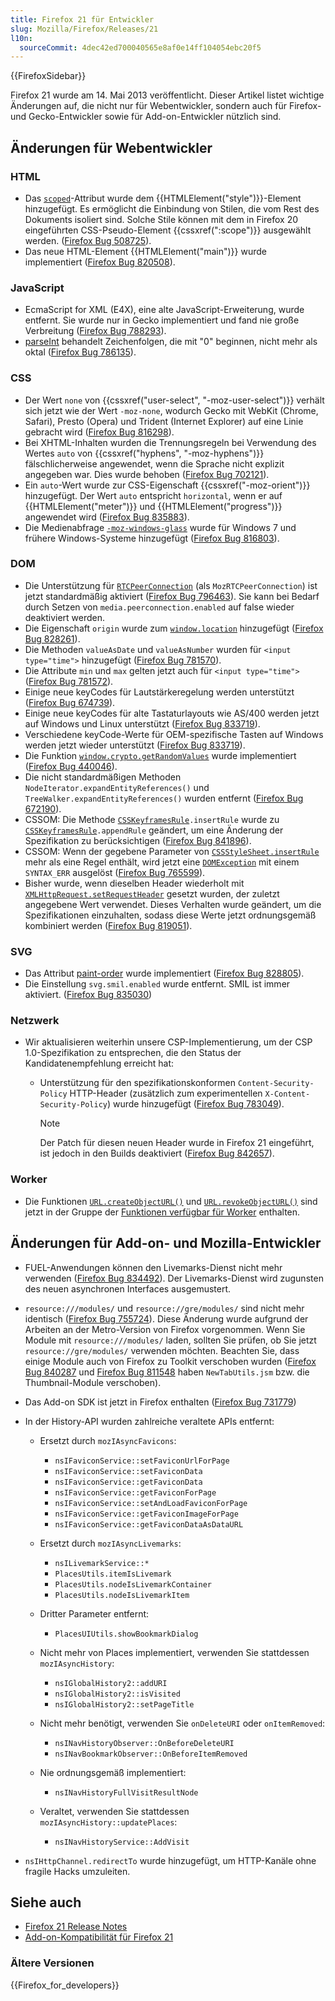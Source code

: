 ```yaml
---
title: Firefox 21 für Entwickler
slug: Mozilla/Firefox/Releases/21
l10n:
  sourceCommit: 4dec42ed700040565e8af0e14ff104054ebc20f5
---
```


{{FirefoxSidebar}}

Firefox 21 wurde am 14. Mai 2013 veröffentlicht. Dieser Artikel listet wichtige Änderungen auf, die nicht nur für Webentwickler, sondern auch für Firefox- und Gecko-Entwickler sowie für Add-on-Entwickler nützlich sind.

## Änderungen für Webentwickler

### HTML

- Das [`scoped`](/de/docs/Web/HTML/Element/style#scoped)-Attribut wurde dem {{HTMLElement("style")}}-Element hinzugefügt. Es ermöglicht die Einbindung von Stilen, die vom Rest des Dokuments isoliert sind. Solche Stile können mit dem in Firefox 20 eingeführten CSS-Pseudo-Element {{cssxref(":scope")}} ausgewählt werden. ([Firefox Bug 508725](https://bugzil.la/508725)).
- Das neue HTML-Element {{HTMLElement("main")}} wurde implementiert ([Firefox Bug 820508](https://bugzil.la/820508)).

### JavaScript

- EcmaScript for XML (E4X), eine alte JavaScript-Erweiterung, wurde entfernt. Sie wurde nur in Gecko implementiert und fand nie große Verbreitung ([Firefox Bug 788293](https://bugzil.la/788293)).
- [parseInt](/de/docs/Web/JavaScript/Reference/Global_Objects/parseInt) behandelt Zeichenfolgen, die mit "0" beginnen, nicht mehr als oktal ([Firefox Bug 786135](https://bugzil.la/786135)).

### CSS

- Der Wert `none` von {{cssxref("user-select", "-moz-user-select")}} verhält sich jetzt wie der Wert `-moz-none`, wodurch Gecko mit WebKit (Chrome, Safari), Presto (Opera) und Trident (Internet Explorer) auf eine Linie gebracht wird ([Firefox Bug 816298](https://bugzil.la/816298)).
- Bei XHTML-Inhalten wurden die Trennungsregeln bei Verwendung des Wertes `auto` von {{cssxref("hyphens", "-moz-hyphens")}} fälschlicherweise angewendet, wenn die Sprache nicht explizit angegeben war. Dies wurde behoben ([Firefox Bug 702121](https://bugzil.la/702121)).
- Ein `auto`-Wert wurde zur CSS-Eigenschaft {{cssxref("-moz-orient")}} hinzugefügt. Der Wert `auto` entspricht `horizontal`, wenn er auf {{HTMLElement("meter")}} und {{HTMLElement("progress")}} angewendet wird ([Firefox Bug 835883](https://bugzil.la/835883)).
- Die Medienabfrage [`-moz-windows-glass`](/de/docs/Web/CSS/CSS_media_queries/Using_media_queries#-moz-windows-glass) wurde für Windows 7 und frühere Windows-Systeme hinzugefügt ([Firefox Bug 816803](https://bugzil.la/816803)).

### DOM

- Die Unterstützung für [`RTCPeerConnection`](/de/docs/Web/API/RTCPeerConnection) (als `MozRTCPeerConnection`) ist jetzt standardmäßig aktiviert ([Firefox Bug 796463](https://bugzil.la/796463)). Sie kann bei Bedarf durch Setzen von `media.peerconnection.enabled` auf false wieder deaktiviert werden.
- Die Eigenschaft `origin` wurde zum [`window.location`](/de/docs/Web/API/Window/location) hinzugefügt ([Firefox Bug 828261](https://bugzil.la/828261)).
- Die Methoden `valueAsDate` und `valueAsNumber` wurden für `<input type="time">` hinzugefügt ([Firefox Bug 781570](https://bugzil.la/781570)).
- Die Attribute `min` und `max` gelten jetzt auch für `<input type="time">` ([Firefox Bug 781572](https://bugzil.la/781572)).
- Einige neue keyCodes für Lautstärkeregelung werden unterstützt ([Firefox Bug 674739](https://bugzil.la/674739)).
- Einige neue keyCodes für alte Tastaturlayouts wie AS/400 werden jetzt auf Windows und Linux unterstützt ([Firefox Bug 833719](https://bugzil.la/833719)).
- Verschiedene keyCode-Werte für OEM-spezifische Tasten auf Windows werden jetzt wieder unterstützt ([Firefox Bug 833719](https://bugzil.la/833719)).
- Die Funktion [`window.crypto.getRandomValues`](/de/docs/Web/API/Crypto/getRandomValues) wurde implementiert ([Firefox Bug 440046](https://bugzil.la/440046)).
- Die nicht standardmäßigen Methoden `NodeIterator.expandEntityReferences()` und `TreeWalker.expandEntityReferences()` wurden entfernt ([Firefox Bug 672190](https://bugzil.la/672190)).
- CSSOM: Die Methode [`CSSKeyframesRule`](/de/docs/Web/API/CSSKeyframesRule)`.insertRule` wurde zu [`CSSKeyframesRule`](/de/docs/Web/API/CSSKeyframesRule)`.appendRule` geändert, um eine Änderung der Spezifikation zu berücksichtigen ([Firefox Bug 841896](https://bugzil.la/841896)).
- CSSOM: Wenn der gegebene Parameter von [`CSSStyleSheet.insertRule`](/de/docs/Web/API/CSSStyleSheet/insertRule) mehr als eine Regel enthält, wird jetzt eine [`DOMException`](/de/docs/Web/API/DOMException) mit einem `SYNTAX_ERR` ausgelöst ([Firefox Bug 765599](https://bugzil.la/765599)).
- Bisher wurde, wenn dieselben Header wiederholt mit [`XMLHttpRequest.setRequestHeader`](/de/docs/Web/API/XMLHttpRequest#setrequestheader) gesetzt wurden, der zuletzt angegebene Wert verwendet. Dieses Verhalten wurde geändert, um die Spezifikationen einzuhalten, sodass diese Werte jetzt ordnungsgemäß kombiniert werden ([Firefox Bug 819051](https://bugzil.la/819051)).

### SVG

- Das Attribut [paint-order](/de/docs/Web/SVG/Attribute/paint-order) wurde implementiert ([Firefox Bug 828805](https://bugzil.la/828805)).
- Die Einstellung `svg.smil.enabled` wurde entfernt. SMIL ist immer aktiviert. ([Firefox Bug 835030](https://bugzil.la/835030))

### Netzwerk

- Wir aktualisieren weiterhin unsere CSP-Implementierung, um der CSP 1.0-Spezifikation zu entsprechen, die den Status der Kandidatenempfehlung erreicht hat:

  - Unterstützung für den spezifikationskonformen `Content-Security-Policy` HTTP-Header (zusätzlich zum experimentellen `X-Content-Security-Policy`) wurde hinzugefügt ([Firefox Bug 783049](https://bugzil.la/783049)).
    > [!NOTE]
    > Der Patch für diesen neuen Header wurde in Firefox 21 eingeführt, ist jedoch in den Builds deaktiviert ([Firefox Bug 842657](https://bugzil.la/842657)).

### Worker

- Die Funktionen [`URL.createObjectURL()`](/de/docs/Web/API/URL/createObjectURL_static) und [`URL.revokeObjectURL()`](/de/docs/Web/API/URL/revokeObjectURL_static) sind jetzt in der Gruppe der [Funktionen verfügbar für Worker](/de/docs/Web/API/Web_Workers_API/Functions_and_classes_available_to_workers) enthalten.

## Änderungen für Add-on- und Mozilla-Entwickler

- FUEL-Anwendungen können den Livemarks-Dienst nicht mehr verwenden ([Firefox Bug 834492](https://bugzil.la/834492)). Der Livemarks-Dienst wird zugunsten des neuen asynchronen Interfaces ausgemustert.
- `resource:///modules/` und `resource://gre/modules/` sind nicht mehr identisch ([Firefox Bug 755724](https://bugzil.la/755724)). Diese Änderung wurde aufgrund der Arbeiten an der Metro-Version von Firefox vorgenommen. Wenn Sie Module mit `resource:///modules/` laden, sollten Sie prüfen, ob Sie jetzt `resource://gre/modules/` verwenden möchten. Beachten Sie, dass einige Module auch von Firefox zu Toolkit verschoben wurden ([Firefox Bug 840287](https://bugzil.la/840287) und [Firefox Bug 811548](https://bugzil.la/811548) haben `NewTabUtils.jsm` bzw. die Thumbnail-Module verschoben).
- Das Add-on SDK ist jetzt in Firefox enthalten ([Firefox Bug 731779](https://bugzil.la/731779))
- In der History-API wurden zahlreiche veraltete APIs entfernt:

  - Ersetzt durch `mozIAsyncFavicons`:

    - `nsIFaviconService::setFaviconUrlForPage`
    - `nsIFaviconService::setFaviconData`
    - `nsIFaviconService::getFaviconData`
    - `nsIFaviconService::getFaviconForPage`
    - `nsIFaviconService::setAndLoadFaviconForPage`
    - `nsIFaviconService::getFaviconImageForPage`
    - `nsIFaviconService::getFaviconDataAsDataURL`

  - Ersetzt durch `mozIAsyncLivemarks`:

    - `nsILivemarkService::*`
    - `PlacesUtils.itemIsLivemark`
    - `PlacesUtils.nodeIsLivemarkContainer`
    - `PlacesUtils.nodeIsLivemarkItem`

  - Dritter Parameter entfernt:

    - `PlacesUIUtils.showBookmarkDialog`

  - Nicht mehr von Places implementiert, verwenden Sie stattdessen `mozIAsyncHistory`:

    - `nsIGlobalHistory2::addURI`
    - `nsIGlobalHistory2::isVisited`
    - `nsIGlobalHistory2::setPageTitle`

  - Nicht mehr benötigt, verwenden Sie `onDeleteURI` oder `onItemRemoved`:

    - `nsINavHistoryObserver::OnBeforeDeleteURI`
    - `nsINavBookmarkObserver::OnBeforeItemRemoved`

  - Nie ordnungsgemäß implementiert:

    - `nsINavHistoryFullVisitResultNode`

  - Veraltet, verwenden Sie stattdessen `mozIAsyncHistory::updatePlaces`:

    - `nsINavHistoryService::AddVisit`

- `nsIHttpChannel.redirectTo` wurde hinzugefügt, um HTTP-Kanäle ohne fragile Hacks umzuleiten.

## Siehe auch

- [Firefox 21 Release Notes](https://website-archive.mozilla.org/www.mozilla.org/firefox_releasenotes/en-us/firefox/21.0/releasenotes/)
- [Add-on-Kompatibilität für Firefox 21](https://blog.mozilla.org/addons/2013/04/26/compatibility-for-firefox-21/)

### Ältere Versionen

{{Firefox_for_developers}}
